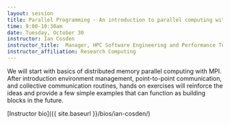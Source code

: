 ```yaml
---
layout: session
title: Parallel Programming - An introduction to parallel computing with MPI
time: 9:00-10:30am
date: Tuesday, October 30
instructor: Ian Cosden
instructor_title:  Manager, HPC Software Engineering and Performance Tuning
instructor_affiliation: Research Computing
---
```


We will start with basics of distributed memory parallel computing with MPI. After introduction environment management, point-to-point communication, and collective communication routines, hands on exercises will reinforce the ideas and provide a few simple examples that can function as building blocks in the future.


[Instructor bio]({{ site.baseurl }}/bios/ian-cosden/)
